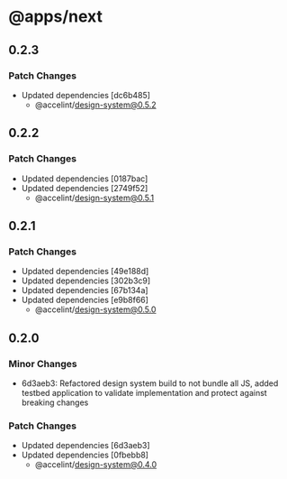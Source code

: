# @apps/next

## 0.2.3

### Patch Changes

- Updated dependencies [dc6b485]
  - @accelint/design-system@0.5.2

## 0.2.2

### Patch Changes

- Updated dependencies [0187bac]
- Updated dependencies [2749f52]
  - @accelint/design-system@0.5.1

## 0.2.1

### Patch Changes

- Updated dependencies [49e188d]
- Updated dependencies [302b3c9]
- Updated dependencies [67b134a]
- Updated dependencies [e9b8f66]
  - @accelint/design-system@0.5.0

## 0.2.0

### Minor Changes

- 6d3aeb3: Refactored design system build to not bundle all JS, added testbed application to validate implementation and protect against breaking changes

### Patch Changes

- Updated dependencies [6d3aeb3]
- Updated dependencies [0fbebb8]
  - @accelint/design-system@0.4.0
